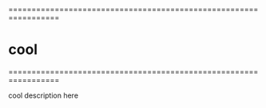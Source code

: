 =================================================================
# cool
=================================================================

cool description here
